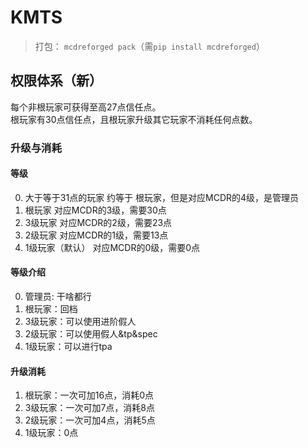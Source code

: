 # KMTS

> 打包： `mcdreforged pack`（需`pip install mcdreforged`）

## 权限体系（新）

每个非根玩家可获得至高27点信任点。  
根玩家有30点信任点，且根玩家升级其它玩家不消耗任何点数。  

### 升级与消耗

#### 等级

0. 大于等于31点的玩家 约等于 根玩家，但是对应MCDR的4级，是管理员
1. 根玩家 对应MCDR的3级，需要30点
2. 3级玩家 对应MCDR的2级，需要23点
3. 2级玩家 对应MCDR的1级，需要13点
4. 1级玩家（默认） 对应MCDR的0级，需要0点

#### 等级介绍

0. 管理员: 干啥都行
1. 根玩家：回档
2. 3级玩家：可以使用进阶假人
3. 2级玩家：可以使用假人&tp&spec
4. 1级玩家：可以进行tpa

#### 升级消耗

1. 根玩家：一次可加16点，消耗0点
2. 3级玩家：一次可加7点，消耗8点
3. 2级玩家：一次可加4点，消耗5点
4. 1级玩家：0点
